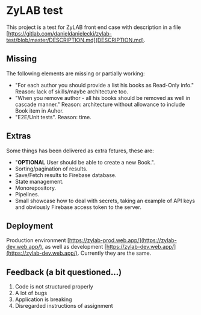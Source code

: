 # ZyLAB test

This project is a test for ZyLAB front end case with description in a file [https://gitlab.com/danieldanielecki/zylab-test/blob/master/DESCRIPTION.md](DESCRIPTION.md).

## Missing

The following elements are missing or partially working:

- "For each author you should provide a list his books as Read-Only info." Reason: lack of skills/maybe architecture too.
- "When you remove author - all his books should be removed as well in cascade manner." Reason: architecture without allowance to include Book item in Auhor.
- "E2E/Unit tests". Reason: time.

## Extras

Some things has been delivered as extra fetures, these are:

- "**OPTIONAL** User should be able to create a new Book.".
- Sorting/pagination of results.
- Save/Fetch results to Firebase database.
- State management.
- Monorepository.
- Pipelines.
- Small showcase how to deal with secrets, taking an example of API keys and obviously Firebase access token to the server.

## Deployment

Production environment [https://zylab-prod.web.app/](https://zylab-dev.web.app/), as well as development [https://zylab-dev.web.app/](https://zylab-dev.web.app/). Currently they are the same.

## Feedback (a bit questioned...)

1. Code is not structured properly
2. A lot of bugs
3. Application is breaking
4. Disregarded instructions of assignment